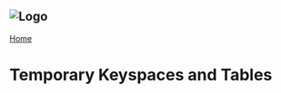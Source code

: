 ![Logo](https://www.clearcapital.com/wp-content/uploads/2015/02/Clear-Capital@2x.png)
--

[Home](README)

# Temporary Keyspaces and Tables
